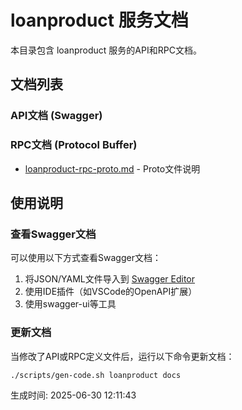 # loanproduct 服务文档

本目录包含 loanproduct 服务的API和RPC文档。

## 文档列表

### API文档 (Swagger)

### RPC文档 (Protocol Buffer)
- [loanproduct-rpc-proto.md](./loanproduct-rpc-proto.md) - Proto文件说明

## 使用说明

### 查看Swagger文档
可以使用以下方式查看Swagger文档：
1. 将JSON/YAML文件导入到 [Swagger Editor](https://editor.swagger.io/)
2. 使用IDE插件（如VSCode的OpenAPI扩展）
3. 使用swagger-ui等工具

### 更新文档
当修改了API或RPC定义文件后，运行以下命令更新文档：
```bash
./scripts/gen-code.sh loanproduct docs
```

生成时间: 2025-06-30 12:11:43
